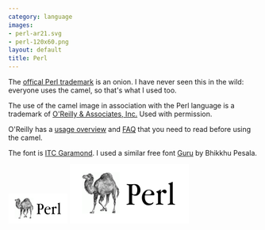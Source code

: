 ```yaml
---
category: language
images:
- perl-ar21.svg
- perl-120x60.png
layout: default
title: Perl
---
```


The [offical Perl trademark](http://www.perlfoundation.org/perl_trademark) is an onion.  I have never seen this in the wild: everyone uses the camel, so that's what I used too.

The use of the camel image in association with the Perl language is a trademark of [O'Reilly & Associates, Inc.](http://www.oreilly.com/) Used with permission.

O'Reilly has a [usage overview](http://onlamp.com/pub/a/oreilly/perl/usage/) and [FAQ](http://www.oreillynet.com/lpt/a/3157) that you need to read before using the camel.

The font is [ITC Garamond](http://www.myfonts.com/fonts/itc/garamond/lit/?refby=hackerlogos).  I used a similar free font [Guru](http://www.softerviews.org/Fonts.html) by Bhikkhu Pesala.

![120x60 perl logo](perl-120x60.png) ![120x60 perl logo](perl-ar21.svg)